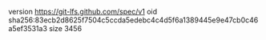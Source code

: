 version https://git-lfs.github.com/spec/v1
oid sha256:83ecb2d8625f7504c5ccda5edebc4c4d5f6a1389445e9e47cb0c46a5ef3531a3
size 3456
